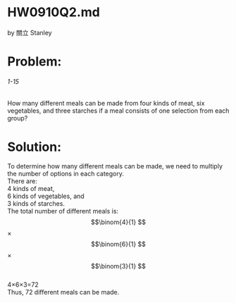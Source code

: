 # HW0910Q2.md

by 關立 Stanley  
# Problem:
###### 1-15
How many different meals can be made from four kinds of meat, six vegetables,
and three starches if a meal consists of one selection from each group?

# Solution:
To determine how many different meals can be made, we need to multiply the number of options in each category.  
There are:  
4 kinds of meat,  
6 kinds of vegetables, and  
3 kinds of starches.  
The total number of different meals is:  
$$\binom{4}{1} $$× $$\binom{6}{1} $$× $$\binom{3}{1} $$  
4×6×3=72  
Thus, 72 different meals can be made.



